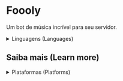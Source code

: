 # Foooly
Um bot de música incrível para seu servidor.

<details>
  <summary>Linguagens (Languages)</summary>
  
  ### Avaliable Languages

   * PT ```português_br```
   * EN ```english_us```
   * ES ```español_es```
   * RU ```Русский_ru```
   * JA ```日本語_ja```
   * DE ```deutsch_de```
   * NL ```nederlands_nl```
   * AR ```العربية_ar```
   * TR ```Türkçe_tr```
   * FR ```français_fr```
   * CN ```正體中文_zh_TW```
   * IT ```italiano_it```
   * ID ```indonesia_id```

   #### Your language is not here? [Enter here](https://dsc.gg/foooly) and request right now!
  
</details>

## Saiba mais (Learn more)

<details>
  <summary>Plataformas (Platforms)</summary>
  
  ### Avaliable platforms
  * <i class='fa fa-youtube-play' style='font-size:24px'></i> YouTube
  * <i class='fa fa-spotify' style='font-size:24px'></i> Spotify
  * <i class='fa fa-music' style='font-size:24px'></i> Deezer
  * <i class='fa fa-music' style='font-size:24px'></i> TuneIN Radio
  * <i class='fab fa-twitch' style='font-size:24px'></i> Twitch
  * <i class='fa fa-soundcloud' style='font-size:24px'></i> SoundCloud
  * <i class='fab fa-facebook' style='font-size:24px'></i> Facebook Watch
  * <i class='fab fa-vimeo-v' style='font-size:24px'></i> Vimeo
  * <i class='fab fa-bandcamp' style='font-size:24px'></i> Bandcamp
  * <i class='fa fa-music' style='font-size:24px'></i> Stream URLs

### Várias plataformas para você se divertir ouvindo, tudo, sem anúncios
  
</details>

<script src='https://kit.fontawesome.com/a076d05399.js' crossorigin='anonymous'></script>